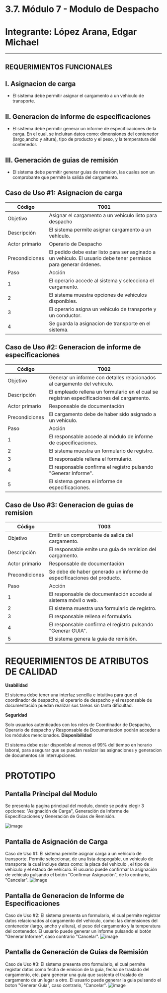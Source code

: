 # 3.7. Módulo 7 - Modulo de Despacho
# Integrante: López Arana, Edgar Michael
----------------------------------------------------------------------------
**REQUERIMIENTOS FUNCIONALES**
----------------------------------------------------------------------------
## I. Asignacion de carga
 - El sistema debe permitir asignar el cargamento a un vehiculo de transporte.
   
## II. Generacion de informe de especificaciones 
 - El sistema debe permitir generar un informe de especificaciones de la carga. En el cual, se incluiran datos como: dimensiones del contenedor (largo,ancho y altura), tipo de producto y el peso, y la temperatura del contenedor.

## III. Generación de guias de remisión
 - El sistema debe permitir generar guias de remision, las cuales son un comprobante que permite la salida del cargamento.

## Caso de Uso #1: Asignacion de carga
| Código  | T001   |
| ------- | -------- |
| Objetivo   | Asignar el cargamento a un vehiculo listo para despacho|
| Descripción   | El sistema permite asignar cargamento a un vehículo.    |
| Actor primario   | Operario de Despacho    |
| Precondiciones   | El pedido debe estar listo para ser asginado a un vehiculo. El usuario debe tener permisos para generar órdenes.    |
| Paso   | Acción    |
| 1   | El operario accede al sistema y selecciona el cargamento.    |
| 2   | El sistema muestra opciones de vehículos disponibles.    |
| 3   | El operario asigna un vehículo de transporte y un conductor.    |
| 4   | Se guarda la asignacion de transporte en el sistema.    |

## Caso de Uso #2: Generacion de informe de especificaciones
| Código  | T002   |
| ------- | -------- |
| Objetivo   | Generar un informe con detalles relacionados al cargamento del vehiculo.|
| Descripción   | El empleado rellena un formulario en el cual se registran especificaciones del cargamento.    |
| Actor primario   | Responsable de documentación   |
| Precondiciones   | El cargamento debe de haber sido asignado a un vehiculo.    |
| Paso   | Acción    |
| 1   | El responsable accede al módulo de informe de especificaciones.    |
| 2   | El sistema muestra un formulario de registro.    |
| 3   | El responsable rellena el formulario.    |
| 4   | El responsable confirma el registro pulsando "Generar Informe".   |
| 5   | El sistema genera el informe de especificaciones. |

## Caso de Uso #3: Generacion de guias de remision
| Código  | T003   |
| ------- | -------- |
| Objetivo   | Emitir un comprobante de salida del cargamento.|
| Descripción   | El responsable emite una guia de remision del cargamento.|
| Actor primario   | Responsable de documentación   |
| Precondiciones   | Se debe de haber generado un informe de especificaciones del producto. |
| Paso   | Acción    |
| 1   | El responsable de documentación accede al sistema móvil o web.|
| 2   | El sistema muestra una formulario de registro.  |
| 3   | El responsable rellena el formulario.  |
| 4   | El responsable confirma el registro pulsando "Generar GUIA".   |
| 5   | El sistema genera la guia de remisión. |

# REQUERIMIENTOS DE ATRIBUTOS DE CALIDAD
**Usabilidad**

El sistema debe tener una interfaz sencilla e intuitiva para que el coordinador de despacho, el operario de despacho y el responsable de documentación puedan realizar sus tareas sin tanta dificultad.

**Seguridad**

Solo usuarios autenticados con los roles de Coordinador de Despacho, Operario de despacho y Responsable de Documentacion podrán acceder a los módulos mencionados.
**Disponibilidad**

El sistema debe estar disponible al menos el 99% del tiempo en horario laboral, para asegurar que se puedan realizar las asignaciones y generacion de documentos sin interrupciones.

# PROTOTIPO
## Pantalla Principal del Modulo

Se presenta la pagina principal del modulo, donde se podra elegir 3 opciones: "Asignación de Carga", Generación de Informe de Especificaciones y Generación de Guias de Remisión.

![image](https://github.com/user-attachments/assets/baf32f86-c287-4bbf-95c6-3fe128407811)

## Pantalla de Asignación de Carga

Caso de Uso #1: El sistema permite asignar carga a un vehiculo de transporte. Permite seleccionar, de una lista despegable, un vehiculo de transporte la cual incluye datos como: la placa del vehiculo , el tipo de vehículo y el estado de vehículo. El usuario puede confirmar la asignación de vehículo pulsando el botón "Confirmar Asignación", de lo contrario, "Cancelar".
![image](https://github.com/user-attachments/assets/a06c926f-61ab-4c1f-af63-24bf0d3c1ce0)

## Pantalla de Generacion de Informe de Especificaciones

Caso de Uso #2: El sistema presenta un formulario, el cual permite registrar datos relacionados al cargamento del vehiculo, como: las dimensiones del contenedor (largo, ancho y altura), el peso del cargamento y la temperatura del contenedor. El usuario puede generar un informe pulsando el botón "Generar Informe", caso contrario "Cancelar".
![image](https://github.com/user-attachments/assets/b6a76b60-78d7-45a1-8886-66b2ef64c2df)

## Pantalla de Generación de Guias de Remisión

Caso de Uso #3: El sistema presenta otro formulario, el cual permite registar datos como fecha de emision de la guia, fecha de traslado del cargamento, etc. para generar una guia que sustenta el traslado de cargamento de un lugar a otro. El usuario puede generar la guia pulsando el boton "Generar Guía", caso contrario, "Cancelar".
![image](https://github.com/user-attachments/assets/85a9512f-0f73-4c5b-9aa9-5e4a41c5af9d)








